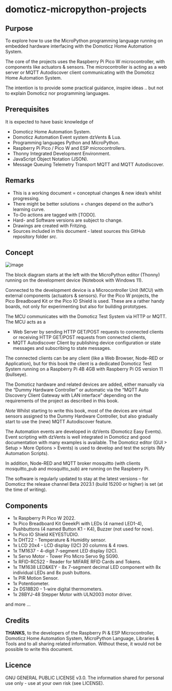 # domoticz-micropython-projects

## Purpose
To explore how to use the MicroPython programming language running on embedded hardware interfacing with the Domoticz Home Automation System.

The core of the projects uses the Raspberry Pi Pico W microcontroller, with components like actuators & sensors.
The microcontroller is acting as a web server or MQTT Autodiscover client communicating with the Domoticz Home Automation System.

The intention is to provide some practical guidance, inspire ideas .. but not to explain Domoticz nor programming languages.

## Prerequisites
It is expected to have basic knowledge of 
* Domoticz Home Automation System.
* Domoticz Automation Event system dzVents & Lua.
* Programming languages Python and MicroPython.
* Raspberry Pi Pico / Pico W and ESP microcontrollers.
* Thonny Integrated Development Environment.
* JavaScript Object Notation (JSON).
* Message Queuing Telemetry Transport MQTT and MQTT Autodiscover.

## Remarks
* This is a working document = conceptual changes & new idea’s whilst progressing.
* There might be better solutions = changes depend on the author’s learning curve.
* To-Do actions are tagged with [TODO].
* Hard- and Software versions are subject to change.
* Drawings are created with Fritzing.
* Sources included in this document - latest sources this GitHub repository folder _src_.

## Concept
![image](https://user-images.githubusercontent.com/47274144/234501616-22edc8e4-43ed-4669-8625-d52e6e05d669.png)

The block diagram starts at the left with the MicroPython editor (Thonny) running on the development device (Notebook with Windows 11).

Connected to the development device is a Microcontroller Unit (MCU) with external components (actuators & sensors).
For the Pico W projects, the Pico Breadboard Kit or the Pico IO Shield is used. These are a rather handy boards, not only for experimenting but also for building prototypes.

The MCU communicates with the Domoticz Test System via HTTP or MQTT.
The MCU acts as a
*	Web Server by sending HTTP GET/POST requests to connected clients or receiving HTTP GET/POST requests from connected clients,
*	MQTT Autodiscover Client by publishing device configuration or state messages and subscribing to state messages.

The connected clients can be any client (like a Web Browser, Node-RED or Application), but for this book the client is a dedicated Domoticz Test System running on a Raspberry Pi 4B 4GB with Raspberry Pi OS version 11 (bullseye).

The Domoticz hardware and related devices are added, either manually via the “Dummy Hardware Controller” or automatic via the “MQTT Auto Discovery Client Gateway with LAN interface” depending on the requirements of the project as described in this book.

_Note_
Whilst starting to write this book, most of the devices are virtual sensors assigned to the Dummy Hardware Controller, but also gradually start to use the (new) MQTT Autodiscover feature.

The Automation events are developed in dzVents (Domoticz Easy Events).
Event scripting with dzVents is well integrated in Domoticz and good documentation with many examples is available.
The Domoticz editor (GUI > Setup > More Options > Events) is used to develop and test the scripts (My Automation Scripts).

In addition, Node-RED and MQTT broker mosquitto (with clients mosquitto_pub and mosquitto_sub) are running on the Raspberry Pi.

The software is regularly updated to stay at the latest versions – for Domoticz the release channel Beta 2023.1 (build 15200 or higher) is set (at the time of writing).

## Components
* 1x Raspberry Pi Pico W 2022.
* 1x Pico Breadboard Kit GeeekPi with LEDs (4 named LED1-4), Pushbuttons (4 named Button K1 - K4), Buzzer (not used for now).
* 1x Pico IO Shield KEYESTUDIO.
* 1x DHT22 - Temperature & Humidity sensor.
* 1x LCD 20x4 - LCD display (I2C) 20 columns & 4 rows.
* 1x TM1637 - 4-digit 7-segment LED display (I2C).
* 1x Servo Motor - Tower Pro Micro Servo 9g SG90.
* 1x RFID-RC522 - Reader for MIFARE RFID Cards and Tokens.
* 1x TM1638 LED&KEY - 8x 7-segment decimal LED component with 8x individual LEDs and 8x push buttons.
* 1x PIR Motion Sensor.
* 1x Potentiometer.
* 2x DS18B20 - 1-wire digital thermometers.
* 1x 28BYJ-48 Stepper Motor with ULN2003 motor driver.

and more …

## Credits
**THANKS**, to the developers of the Raspberry Pi & ESP Microcontroller, Domoticz Home Automation System, MicroPython Language, Libraries & Tools and to all sharing related information. Without these, it would not be possible to write this document.

## Licence
GNU GENERAL PUBLIC LICENSE v3.0.
The information shared for personal use only - use at your own risk (see LICENSE).

